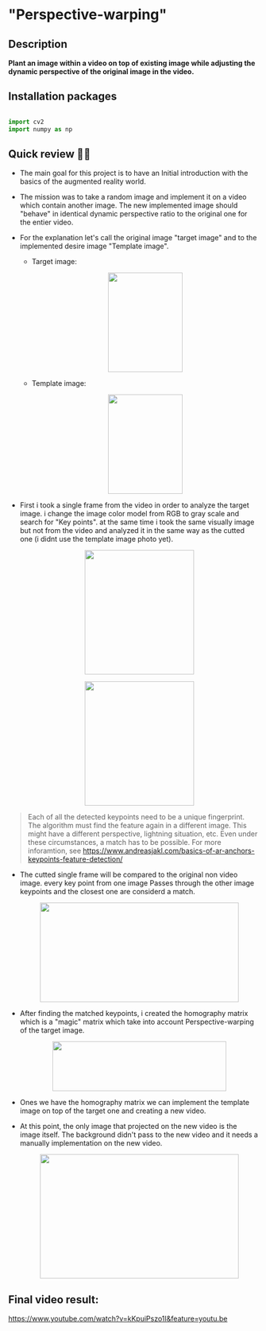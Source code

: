 # "Perspective-warping"

## Description

**Plant an image within a video on top of existing image while adjusting the dynamic perspective of the original image in the video.**

## Installation packages

```python

import cv2
import numpy as np

```

## Quick review :man_cartwheeling:	

- The main goal for this project is to have an Initial introduction with the basics of the augmented reality world.

-  The mission was to take a random image and implement it on a video which contain another image. The new implemented image should "behave" in identical dynamic perspective ratio to the original one for the entier video.

- For the explanation let's call the original image "target image" and to the implemented desire image "Template image".

  - Target image:
    <p align="center">
    <img src="https://user-images.githubusercontent.com/101269937/190626910-54b78195-f7c1-4209-8900-88848a1a0be0.jpg" width="150" height="200">
    </p>


  - Template image:
  
    <p align="center">
    <img src="https://user-images.githubusercontent.com/101269937/190627203-ca49c9f2-938f-44c7-a6fe-edc4d18e231f.jpeg" width="150" height="200">
    </p>


- First i took a single frame from the video in order to analyze the target image. i change the image color model from RGB to gray scale and search for "Key points". at the same time i took the same visually image but not from the video and analyzed it in the same way as the cutted one (i didnt use the template image photo yet).

  <p align="center">
  <img src="https://user-images.githubusercontent.com/101269937/190628720-235e647a-88b4-46b3-94d1-9a67d727a36b.jpg" width="220" height="250">
  </p>
  
  <p align="center">
  <img src="https://user-images.githubusercontent.com/101269937/190628763-1c6c64ec-c609-4bd6-8aa7-f292db356cd8.jpg" width="220" height="250">
  </p>



> Each of all the detected keypoints need to be a unique fingerprint. The algorithm must find the feature again in a different image. This might have a different perspective, lightning situation, etc. Even under these circumstances, a match has to be possible. For more inforamtion, see https://www.andreasjakl.com/basics-of-ar-anchors-keypoints-feature-detection/

- The cutted single frame will be compared to the original non video image. every key point from one image Passes through the other image keypoints and the closest one are considerd a match.

    <p align="center">
    <img src="https://user-images.githubusercontent.com/101269937/190629042-eb7fce77-e76f-42d6-b796-88720fb61da1.jpg" width="400" height="200">
    </p>


- After finding the matched keypoints, i created the homography matrix which is a "magic" matrix which take into account Perspective-warping of the target image. 
    <p align="center">
    <img src="https://user-images.githubusercontent.com/101269937/190629105-991db5a6-d959-4182-bbbb-e1fa7483d399.jpg" width="350" height="100">
    </p>


- Ones we have the homography matrix we can implement the template image on top of the target one and creating a new video.

- At this point, the only image that projected on the new video is the image itself. The background didn't pass to the new video and it needs a manually implementation on the new video.
  <p align="center">
  <img src="https://user-images.githubusercontent.com/101269937/190629262-4508e234-4e98-46d4-b39d-a2be9d8022ad.jpg" width="400" height="250">
  </p>

      
## Final video result:

 https://www.youtube.com/watch?v=kKpuiPszo1I&feature=youtu.be
      
